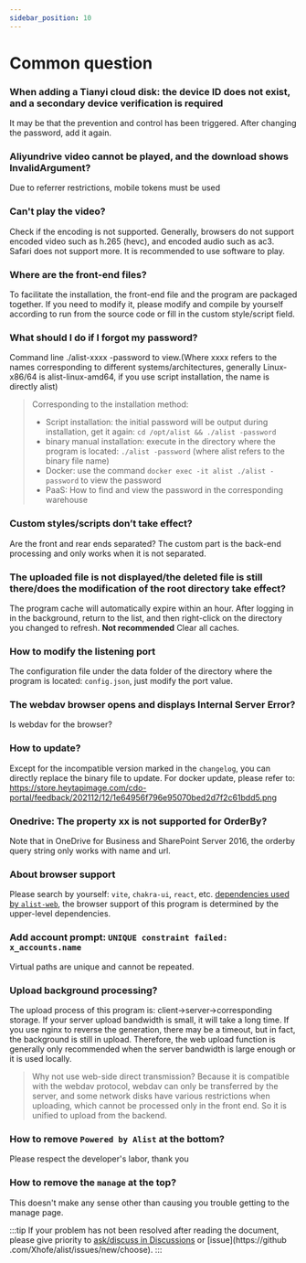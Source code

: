 ```yaml
---
sidebar_position: 10
---
```


# Common question
### When adding a Tianyi cloud disk: the device ID does not exist, and a secondary device verification is required
It may be that the prevention and control has been triggered. After changing the password, add it again.
### Aliyundrive video cannot be played, and the download shows InvalidArgument?
Due to referrer restrictions, mobile tokens must be used
### Can't play the video?
Check if the encoding is not supported. Generally, browsers do not support encoded video such as h.265 (hevc), and encoded audio such as ac3. Safari does not support more. It is recommended to use software to play.
### Where are the front-end files?
To facilitate the installation, the front-end file and the program are packaged together. If you need to modify it, please modify and compile by yourself according to run from the source code or fill in the custom style/script field.
### What should I do if I forgot my password?
Command line ./alist-xxxx -password to view.(Where xxxx refers to the names corresponding to different systems/architectures, generally Linux-x86/64 is alist-linux-amd64, if you use script installation, the name is directly alist)
> Corresponding to the installation method:
> - Script installation: the initial password will be output during installation, get it again: `cd /opt/alist && ./alist -password`
> - binary manual installation: execute in the directory where the program is located: `./alist -password` (where alist refers to the binary file name)
> - Docker: use the command `docker exec -it alist ./alist -password` to view the password
> - PaaS: How to find and view the password in the corresponding warehouse

### Custom styles/scripts don’t take effect?
Are the front and rear ends separated? The custom part is the back-end processing and only works when it is not separated.
### The uploaded file is not displayed/the deleted file is still there/does the modification of the root directory take effect?
The program cache will automatically expire within an hour. After logging in in the background, return to the list, and then right-click on the directory you changed to refresh. **Not recommended** Clear all caches.
### How to modify the listening port
The configuration file under the data folder of the directory where the program is located: `config.json`, just modify the port value.
### The webdav browser opens and displays Internal Server Error?
Is webdav for the browser?
### How to update?
Except for the incompatible version marked in the `changelog`, you can directly replace the binary file to update.
For docker update, please refer to: https://store.heytapimage.com/cdo-portal/feedback/202112/12/1e64956f796e95070bed2d7f2c61bdd5.png
### Onedrive: The property xx is not supported for OrderBy?
Note that in OneDrive for Business and SharePoint Server 2016, the orderby query string only works with name and url.
### About browser support
Please search by yourself: `vite`, `chakra-ui`, `react`, etc. [dependencies used by `alist-web`](https://github.com/alist-org/alist-web/blob/v2/package.json), the browser support of this program is determined by the upper-level dependencies.
### Add account prompt: `UNIQUE constraint failed: x_accounts.name`
Virtual paths are unique and cannot be repeated.
### Upload background processing?
The upload process of this program is: client->server->corresponding storage. If your server upload bandwidth is small, it will take a long time. If you use nginx to reverse the generation, there may be a timeout, but in fact, the background is still in upload.
Therefore, the web upload function is generally only recommended when the server bandwidth is large enough or it is used locally.
> Why not use web-side direct transmission? Because it is compatible with the webdav protocol, webdav can only be transferred by the server, and some network disks have various restrictions when uploading, which cannot be processed only in the front end. So it is unified to upload from the backend.

### How to remove `Powered by Alist` at the bottom?
Please respect the developer's labor, thank you
### How to remove the `manage` at the top?
This doesn't make any sense other than causing you trouble getting to the manage page.

:::tip
If your problem has not been resolved after reading the document, please give priority to [ask/discuss in Discussions](https://github.com/Xhofe/alist/discussions/new) or [issue](https://github .com/Xhofe/alist/issues/new/choose).
:::